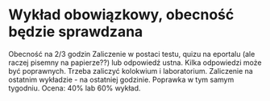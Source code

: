 # **Wykład obowiązkowy, obecność będzie sprawdzana**
Obecność na 2/3 godzin
Zaliczenie w postaci testu, quizu na eportalu (ale raczej pisemny na papierze??) lub odpowiedź ustna. Kilka odpowiedzi może być poprawnych. Trzeba zaliczyć kolokwium i laboratorium. Zaliczenie na ostatnim wykładzie - na ostatniej godzinie. Poprawka w tym samym tygodniu.
Ocena: 40% lab 60% wykład.

